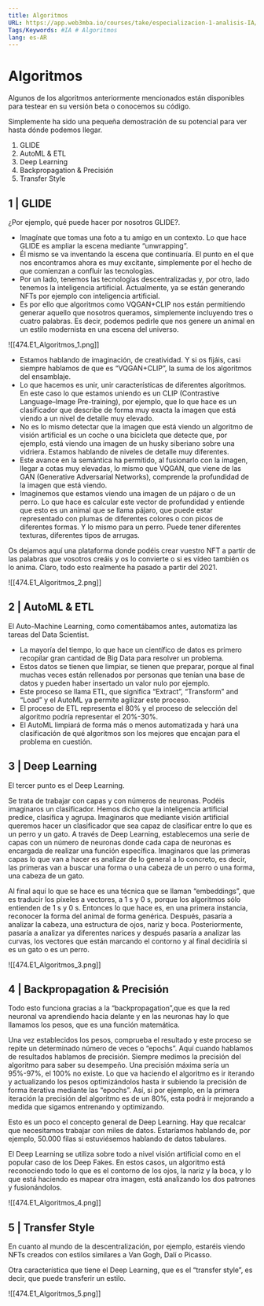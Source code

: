```yaml
---
title: Algoritmos
URL: https://app.web3mba.io/courses/take/especializacion-1-analisis-IA/texts/41432128-u1-1-4-algoritmos
Tags/Keywords: #IA # Algoritmos
lang: es-AR
---
```

# Algoritmos
Algunos de los algoritmos anteriormente mencionados están disponibles para testear en su versión beta o conocemos su código.

Simplemente ha sido una pequeña demostración de su potencial para ver hasta dónde podemos llegar.
1. GLIDE
2. AutoML & ETL
3. Deep Learning
4. Backpropagation & Precisión
5. Transfer Style

## 1 | GLIDE
¿Por ejemplo, qué puede hacer por nosotros GLIDE?.
- Imagínate que tomas una foto a tu amigo en un contexto. Lo que hace GLIDE es ampliar la escena mediante “unwrapping”. 
- Él mismo se va inventando la escena que continuaría. El punto en el que nos encontramos ahora es muy excitante, simplemente por el hecho de que comienzan a confluir las tecnologías. 
- Por un lado, tenemos las tecnologías descentralizadas y, por otro, lado tenemos la inteligencia artificial. Actualmente, ya se están generando NFTs por ejemplo con inteligencia artificial.
- Es por ello que algoritmos como VQGAN+CLIP nos están permitiendo generar aquello que nosotros queramos, simplemente incluyendo tres o cuatro palabras. Es decir, podemos pedirle que nos genere un animal en un estilo modernista en una escena del universo. 

![[474.E1_Algoritmos_1.png]]

- Estamos hablando de imaginación, de creatividad. Y si os fijáis, casi siempre hablamos de que es “VQGAN+CLIP”, la suma de los algoritmos del ensamblaje. 
- Lo que hacemos es unir, unir características de diferentes algoritmos. En este caso lo que estamos uniendo es un CLIP (Contrastive Language–Image Pre-training), por ejemplo, que lo que hace es un clasificador que describe de forma muy exacta la imagen que está viendo a un nivel de detalle muy elevado. 
- No es lo mismo detectar que la imagen que está viendo un algoritmo de visión artificial es un coche o una bicicleta que detecte que, por ejemplo, está viendo una imagen de un husky siberiano sobre una vidriera. Estamos hablando de niveles de detalle muy diferentes. 
- Este avance en la semántica ha permitido, al fusionarlo con la imagen, llegar a cotas muy elevadas, lo mismo que VQGAN, que viene de las GAN (Generative Adversarial Networks), comprende la profundidad de la imagen que está viendo. 
- Imaginemos que estamos viendo una imagen de un pájaro o de un perro. Lo que hace es calcular este vector de profundidad y entiende que esto es un animal que se llama pájaro, que puede estar representado con plumas de diferentes colores o con picos de diferentes formas. Y lo mismo para un perro. Puede tener diferentes texturas, diferentes tipos de arrugas.

Os dejamos aquí una plataforma donde podéis crear vuestro NFT a partir de las palabras que vosotros creáis y os lo convierte o si es vídeo también os lo anima. Claro, todo esto realmente ha pasado a partir del 2021. 

![[474.E1_Algoritmos_2.png]]

## 2 | AutoML & ETL
El Auto-Machine Learning, como comentábamos antes, automatiza las tareas del Data Scientist.
- La mayoría del tiempo, lo que hace un científico de datos es primero recopilar gran cantidad de Big Data para resolver un problema. 
- Estos datos se tienen que limpiar, se tienen que preparar, porque al final muchas veces están rellenados por personas que tenían una base de datos y pueden haber insertado un valor nulo por ejemplo. 
- Este proceso se llama ETL, que significa “Extract”, “Transform” and “Load” y el AutoML ya permite agilizar este proceso. 
- El proceso de ETL representa el 80% y el proceso de selección del algoritmo podría representar el 20%-30%. 
- El AutoML limpiará de forma más o menos automatizada y hará una clasificación de qué algoritmos son los mejores que encajan para el problema en cuestión.

## 3 | Deep Learning
El tercer punto es el Deep Learning. 

Se trata de trabajar con capas y con números de neuronas. Podéis imaginaros un clasificador. Hemos dicho que la inteligencia artificial predice, clasifica y agrupa. Imaginaros que mediante visión artificial queremos hacer un clasificador que sea capaz de clasificar entre lo que es un perro y un gato. A través de Deep Learning, establecemos una serie de capas con un número de neuronas donde cada capa de neuronas es encargada de realizar una función específica. Imaginaros que las primeras capas lo que van a hacer es analizar de lo general a lo concreto, es decir, las primeras van a buscar una forma o una cabeza de un perro o una forma, una cabeza de un gato.

Al final aquí lo que se hace es una técnica que se llaman “embeddings”, que es traducir los píxeles a vectores, a 1 s y 0 s, porque los algoritmos sólo entienden de 1 s y 0 s. Entonces lo que hace es, en una primera instancia, reconocer la forma del animal de forma genérica. Después, pasaría a analizar la cabeza, una estructura de ojos, nariz y boca. Posteriormente, pasaría a analizar ya diferentes narices y después pasaría a analizar las curvas, los vectores que están marcando el contorno y al final decidiría si es un gato o es un perro.

![[474.E1_Algoritmos_3.png]]

## 4 | Backpropagation & Precisión
Todo esto funciona gracias a la “backpropagation”,que es que la red neuronal va aprendiendo hacia delante y en las neuronas hay lo que llamamos los pesos, que es una función matemática.

Una vez establecidos los pesos, comprueba el resultado y este proceso se repite un determinado número de veces o “epochs”. Aquí cuando hablamos de resultados hablamos de precisión. Siempre medimos la precisión del algoritmo para saber su desempeño. Una precisión máxima sería un 95%-97%, el 100% no existe. Lo que va haciendo el algoritmo es ir iterando y actualizando los pesos optimizándolos hasta ir subiendo la precisión de forma iterativa mediante las “epochs”. Así, si por ejemplo, en la primera iteración la precisión del algoritmo es de un 80%, esta podrá ir mejorando a medida que sigamos entrenando y optimizando.

Esto es un poco el concepto general de Deep Learning. Hay que recalcar que necesitamos trabajar con miles de datos. Estaríamos hablando de, por ejemplo, 50.000 filas si estuviésemos hablando de datos tabulares. 

El Deep Learning se utiliza sobre todo a nivel visión artificial como en el popular caso de los Deep Fakes. En estos casos, un algoritmo está reconociendo todo lo que es el contorno de los ojos, la nariz y la boca, y lo que está haciendo es mapear otra imagen, está analizando los dos patrones y fusionándolos.

![[474.E1_Algoritmos_4.png]]

## 5 | Transfer Style 
En cuanto al mundo de la descentralización, por ejemplo, estaréis viendo NFTs creados con estilos similares a Van Gogh, Dalí o Picasso. 

Otra característica que tiene el Deep Learning, que es el “transfer style”, es decir, que puede transferir un estilo.

![[474.E1_Algoritmos_5.png]]